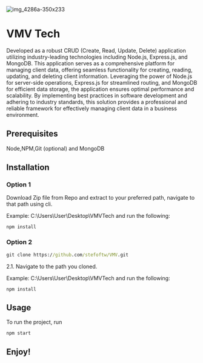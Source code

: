 

![img_4286a-350x233](https://ai-logogenerator-app.ucraft.ai/_next/image?url=https%3A%2F%2Fstatic.ucraft.ai%2Ffs%2Flogos%2Fpng%2F13cdd648-eece-469a-8eb6-73bf9210ce7e%2Fhorizontal%2F93c2f63b-c5b7-45c9-95c1-2126393ef691.png&w=640&q=75)



#  VMV Tech

Developed as a robust CRUD (Create, Read, Update, Delete) application utilizing industry-leading technologies including Node.js, Express.js, and MongoDB. This application serves as a comprehensive platform for managing client data, offering seamless functionality for creating, reading, updating, and deleting client information. Leveraging the power of Node.js for server-side operations, Express.js for streamlined routing, and MongoDB for efficient data storage, the application ensures optimal performance and scalability. By implementing best practices in software development and adhering to industry standards, this solution provides a professional and reliable framework for effectively managing client data in a business environment.

## Prerequisites

Node,NPM,Git (optional) and MongoDB

## Installation

### Option 1

Download Zip file from Repo and extract to your preferred path, navigate to that path using cli. 

Example: C:\Users\User\Desktop\VMVTech and run the following:
```npm
npm install
```

### 
### Option 2

```cmd
git clone https://github.com/stefoftw/VMV.git
```

2.1. Navigate to the path you cloned.

Example: C:\Users\User\Desktop\VMVTech and run the following:

```npm
npm install
```
## Usage
To run the project, run
```node
npm start
```

## Enjoy!
